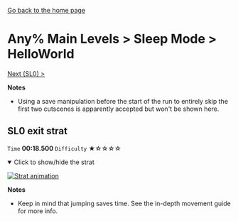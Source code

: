 [Go back to the home page](https://github.com/Doublevil/scbspeedrun)

# Any% Main Levels > Sleep Mode > HelloWorld

[Next (SL0) >](https://github.com/Doublevil/scbspeedrun/blob/main/levels/any_ml/sl/SL0.md)

**Notes**
- Using a save manipulation before the start of the run to entirely skip the first two cutscenes is apparently accepted but won't be shown here.

## SL0 exit strat

`Time` **00:18.500** `Difficulty` ★☆☆☆☆
<details open>
  <summary>Click to show/hide the strat</summary>

  [![Strat animation](https://github.com/Doublevil/scbspeedrun/blob/main/media/levels/sl/HelloWorld_Strat.webp)](https://github.com/Doublevil/scbspeedrun/blob/main/media/levels/sl/HelloWorld_Strat.mp4?raw=true)

  **Notes**
  - Keep in mind that jumping saves time. See the in-depth movement guide for more info.
</details>
